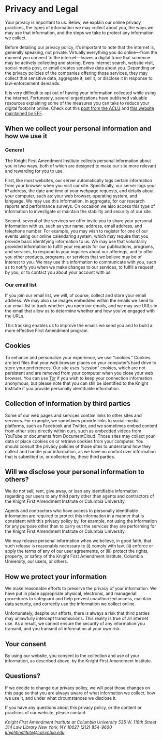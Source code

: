 # Privacy and Legal

Your privacy is important to us. Below, we explain our online privacy practices, the types of information we may collect about you, the ways we may use that information, and the steps we take to protect any information we collect.

Before detailing our privacy policy, it’s important to note that the internet is, generally speaking, not private. Virtually everything you do online—from the moment you connect to the internet—leaves a digital trace that someone may be actively collecting and storing. Every internet search, website visit, social-media post, or email creates sensitive data about you. Depending on the privacy policies of the companies offering those services, they may collect that sensitive data, aggregate it, sell it, or disclose it in response to law-enforcement demands.

It is very difficult to opt out of having your information collected while using the internet. Fortunately, several organizations have published valuable resources explaining some of the measures you can take to reduce your digital footprint online. Check out this [post from the ACLU](https://www.aclu.org/blog/speak-freely/few-easy-steps-everyone-should-take-protect-their-digital-privacy) and [this website maintained by EFF](https://ssd.eff.org/).

## When we collect your personal information and how we use it

### General

The Knight First Amendment Institute collects personal information about you in two ways, both of which are designed to make our site more relevant and rewarding for you to use.

First, like most websites, our server automatically logs certain information from your browser when you visit our site. Specifically, our server logs your IP address, the date and time of your webpage requests, and details about your computer, such as: your web browser, operating system, and language. We may use this information, in aggregate, for our research reports and performance surveys. On occasion we also access this type of information to investigate or maintain the stability and security of our site.

Second, several of the services we offer invite you to share your personal information with us, such as your name, address, email address, and telephone number. For example, you may wish to register for one of our events using our online calendaring system, which may require that you provide basic identifying information to us. We may use that voluntarily provided information to fulfill your requests for our publications, programs, and services, to respond to your inquiries about our offerings, and to offer you other products, programs, or services that we believe may be of interest to you. We may use this information to communicate with you, such as to notify you when we make changes to our services, to fulfill a request by you, or to contact you about your account with us.

### Our email list

If you join our email list, we will, of course, collect and store your email address. We may also use images embedded within the emails we send to our email list to track whether you open our emails, and we may use URLs in the email that allow us to determine whether and how you’ve engaged with the URLs.

This tracking enables us to improve the emails we send you and to build a more effective First Amendment program.

## Cookies

To enhance and personalize your experience, we use “cookies.” Cookies are text files that your web browser places on your computer’s hard drive to store your preferences. Our site uses “session” cookies, which are not persistent and are removed from your computer when you close your web browser. You can use [Tor](https://www.torproject.org/) if you wish to keep your connection information anonymous, but please note that you can still be identified to the Knight Institute if you provide personally identifiable information.

## Collection of information by third parties

Some of our web pages and services contain links to other sites and services. For example, we sometimes provide links to social-media platforms, such as Facebook and Twitter, and we sometimes embed content from other sites directly within ours, such as embedded videos from YouTube or documents from DocumentCloud. Those sites may collect your data or place cookies on or retrieve cookies from your computer. You should consult the privacy policies of those sites to understand how they collect and handle your information, as we have no control over information that is submitted to, or collected by, these third parties.

## Will we disclose your personal information to others?

We do not sell, rent, give away, or loan any identifiable information regarding our users to any third party other than agents and contractors of the Knight First Amendment Institute or Columbia University.

Agents and contractors who have access to personally identifiable information are required to protect this information in a manner that is consistent with this privacy policy by, for example, not using the information for any purpose other than to carry out the services they are performing for the Knight First Amendment Institute or Columbia University.

We may release personal information when we believe, in good faith, that such release is reasonably necessary to (i) comply with law, (ii) enforce or apply the terms of any of our user agreements, or (iii) protect the rights, property, or safety of the Knight First Amendment Institute, Columbia University, our users, or others.

## How we protect your information

We make reasonable efforts to preserve the privacy of your information. We have put in place appropriate physical, electronic, and managerial procedures to safeguard and help prevent unauthorized access, maintain data security, and correctly use the information we collect online.

Unfortunately, despite our efforts, there is always a risk that third parties may unlawfully intercept transmissions. This reality is true of all internet use. As a result, we cannot ensure the security of any information you transmit, and you transmit all information at your own risk.

## Your consent

By using our website, you consent to the collection and use of your information, as described above, by the Knight First Amendment Institute.

## Questions?

If we decide to change our privacy policy, we will post those changes on this page so that you are always aware of what information we collect, how we use it, and under what circumstances we disclose it.

If you have any questions about this privacy policy, or the content or practices of our website, please contact:

*Knight First Amendment Institute at Columbia University*
*535 W. 116th Street*
*314 Low Library*
*New York, NY 10027*
*(212) 854-9600*
*knightinstitute@columbia.edu*
